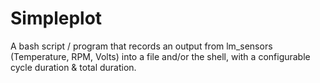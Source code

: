 # Simpleplot
A bash script / program that records an output from lm_sensors (Temperature, RPM, Volts) into a file and/or the shell, with a configurable cycle duration &amp; total duration.
